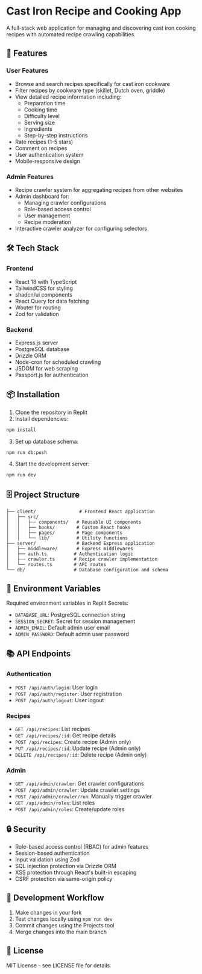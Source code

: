 
# Cast Iron Recipe and Cooking App

A full-stack web application for managing and discovering cast iron cooking recipes with automated recipe crawling capabilities.

## 🚀 Features

### User Features
- Browse and search recipes specifically for cast iron cookware
- Filter recipes by cookware type (skillet, Dutch oven, griddle)
- View detailed recipe information including:
  - Preparation time
  - Cooking time
  - Difficulty level
  - Serving size
  - Ingredients
  - Step-by-step instructions
- Rate recipes (1-5 stars)
- Comment on recipes
- User authentication system
- Mobile-responsive design

### Admin Features
- Recipe crawler system for aggregating recipes from other websites
- Admin dashboard for:
  - Managing crawler configurations
  - Role-based access control
  - User management
  - Recipe moderation
- Interactive crawler analyzer for configuring selectors

## 🛠 Tech Stack

### Frontend
- React 18 with TypeScript
- TailwindCSS for styling
- shadcn/ui components
- React Query for data fetching
- Wouter for routing
- Zod for validation

### Backend
- Express.js server
- PostgreSQL database
- Drizzle ORM
- Node-cron for scheduled crawling
- JSDOM for web scraping
- Passport.js for authentication

## 📦 Installation

1. Clone the repository in Replit
2. Install dependencies:
```bash
npm install
```

3. Set up database schema:
```bash
npm run db:push
```

4. Start the development server:
```bash
npm run dev
```

## 🗄️ Project Structure

```
├── client/                # Frontend React application
│   ├── src/
│   │   ├── components/   # Reusable UI components
│   │   ├── hooks/        # Custom React hooks
│   │   ├── pages/        # Page components
│   │   └── lib/          # Utility functions
├── server/               # Backend Express application
│   ├── middleware/       # Express middlewares
│   ├── auth.ts          # Authentication logic
│   ├── crawler.ts       # Recipe crawler implementation
│   └── routes.ts        # API routes
└── db/                  # Database configuration and schema
```

## 🔑 Environment Variables

Required environment variables in Replit Secrets:
- `DATABASE_URL`: PostgreSQL connection string
- `SESSION_SECRET`: Secret for session management
- `ADMIN_EMAIL`: Default admin user email
- `ADMIN_PASSWORD`: Default admin user password

## 📚 API Endpoints

### Authentication
- `POST /api/auth/login`: User login
- `POST /api/auth/register`: User registration
- `POST /api/auth/logout`: User logout

### Recipes
- `GET /api/recipes`: List recipes
- `GET /api/recipes/:id`: Get recipe details
- `POST /api/recipes`: Create recipe (Admin only)
- `PUT /api/recipes/:id`: Update recipe (Admin only)
- `DELETE /api/recipes/:id`: Delete recipe (Admin only)

### Admin
- `GET /api/admin/crawler`: Get crawler configurations
- `POST /api/admin/crawler`: Update crawler settings
- `POST /api/admin/crawler/run`: Manually trigger crawler
- `GET /api/admin/roles`: List roles
- `POST /api/admin/roles`: Create/update roles

## 🔒 Security

- Role-based access control (RBAC) for admin features
- Session-based authentication
- Input validation using Zod
- SQL injection protection via Drizzle ORM
- XSS protection through React's built-in escaping
- CSRF protection via same-origin policy

## 🚗 Development Workflow

1. Make changes in your fork
2. Test changes locally using `npm run dev`
3. Commit changes using the Projects tool
4. Merge changes into the main branch

## 📝 License

MIT License - see LICENSE file for details

